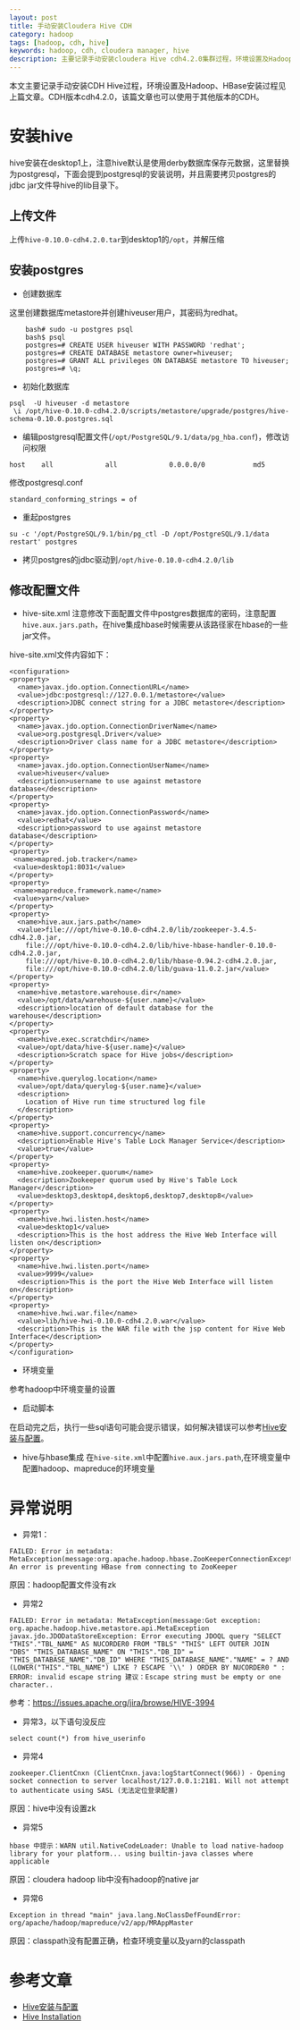 ```yaml
---
layout: post
title: 手动安装Cloudera Hive CDH
category: hadoop
tags: [hadoop, cdh, hive]
keywords: hadoop, cdh, cloudera manager, hive
description: 主要记录手动安装cloudera Hive cdh4.2.0集群过程，环境设置及Hadoop、HBase安装过程见上篇文章。
---
```


本文主要记录手动安装CDH Hive过程，环境设置及Hadoop、HBase安装过程见上篇文章。CDH版本cdh4.2.0，该篇文章也可以使用于其他版本的CDH。

# 安装hive
hive安装在desktop1上，注意hive默认是使用derby数据库保存元数据，这里替换为postgresql，下面会提到postgresql的安装说明，并且需要拷贝postgres的jdbc jar文件导hive的lib目录下。

##  上传文件
上传`hive-0.10.0-cdh4.2.0.tar`到desktop1的`/opt`，并解压缩

## 安装postgres
* 创建数据库

这里创建数据库metastore并创建hiveuser用户，其密码为redhat。

```
	bash# sudo -u postgres psql
	bash$ psql
	postgres=# CREATE USER hiveuser WITH PASSWORD 'redhat';
	postgres=# CREATE DATABASE metastore owner=hiveuser;
	postgres=# GRANT ALL privileges ON DATABASE metastore TO hiveuser;
	postgres=# \q;
```

* 初始化数据库

```
psql  -U hiveuser -d metastore
 \i /opt/hive-0.10.0-cdh4.2.0/scripts/metastore/upgrade/postgres/hive-schema-0.10.0.postgres.sql 
```

* 编辑postgresql配置文件(`/opt/PostgreSQL/9.1/data/pg_hba.conf`)，修改访问权限

```
host    all             all             0.0.0.0/0            md5
```

修改postgresql.conf

	standard_conforming_strings = of

* 重起postgres

```
su -c '/opt/PostgreSQL/9.1/bin/pg_ctl -D /opt/PostgreSQL/9.1/data restart' postgres
```

* 拷贝postgres的jdbc驱动到`/opt/hive-0.10.0-cdh4.2.0/lib`

##  修改配置文件
* hive-site.xml 
注意修改下面配置文件中postgres数据库的密码，注意配置`hive.aux.jars.path`，在hive集成hbase时候需要从该路径家在hbase的一些jar文件。

hive-site.xml文件内容如下：

```
<configuration>
<property>
  <name>javax.jdo.option.ConnectionURL</name>
  <value>jdbc:postgresql://127.0.0.1/metastore</value>
  <description>JDBC connect string for a JDBC metastore</description>
</property>
<property>
  <name>javax.jdo.option.ConnectionDriverName</name>
  <value>org.postgresql.Driver</value>
  <description>Driver class name for a JDBC metastore</description>
</property>
<property>
  <name>javax.jdo.option.ConnectionUserName</name>
  <value>hiveuser</value>
  <description>username to use against metastore database</description>
</property>
<property>
  <name>javax.jdo.option.ConnectionPassword</name>
  <value>redhat</value>
  <description>password to use against metastore database</description>
</property>
<property>
 <name>mapred.job.tracker</name>
 <value>desktop1:8031</value>
</property>
<property>
 <name>mapreduce.framework.name</name>
 <value>yarn</value>
</property>
<property>
  <name>hive.aux.jars.path</name>
  <value>file:///opt/hive-0.10.0-cdh4.2.0/lib/zookeeper-3.4.5-cdh4.2.0.jar,
	file:///opt/hive-0.10.0-cdh4.2.0/lib/hive-hbase-handler-0.10.0-cdh4.2.0.jar,
	file:///opt/hive-0.10.0-cdh4.2.0/lib/hbase-0.94.2-cdh4.2.0.jar,
	file:///opt/hive-0.10.0-cdh4.2.0/lib/guava-11.0.2.jar</value>
</property>
<property>
  <name>hive.metastore.warehouse.dir</name>
  <value>/opt/data/warehouse-${user.name}</value>
  <description>location of default database for the warehouse</description>
</property>
<property>
  <name>hive.exec.scratchdir</name>
  <value>/opt/data/hive-${user.name}</value>
  <description>Scratch space for Hive jobs</description>
</property>
<property>
  <name>hive.querylog.location</name>
  <value>/opt/data/querylog-${user.name}</value>
  <description>
    Location of Hive run time structured log file
  </description>
</property>
<property>
  <name>hive.support.concurrency</name>
  <description>Enable Hive's Table Lock Manager Service</description>
  <value>true</value>
</property>
<property>
  <name>hive.zookeeper.quorum</name>
  <description>Zookeeper quorum used by Hive's Table Lock Manager</description>
  <value>desktop3,desktop4,desktop6,desktop7,desktop8</value>
</property>
<property>
  <name>hive.hwi.listen.host</name>
  <value>desktop1</value>
  <description>This is the host address the Hive Web Interface will listen on</description>
</property>
<property>
  <name>hive.hwi.listen.port</name>
  <value>9999</value>
  <description>This is the port the Hive Web Interface will listen on</description>
</property>
<property>
  <name>hive.hwi.war.file</name>
  <value>lib/hive-hwi-0.10.0-cdh4.2.0.war</value>
  <description>This is the WAR file with the jsp content for Hive Web Interface</description>
</property>
</configuration>
```

* 环境变量

参考hadoop中环境变量的设置

* 启动脚本

在启动完之后，执行一些sql语句可能会提示错误，如何解决错误可以参考[Hive安装与配置](http://kicklinux.com/hive-deploy/)。

* hive与hbase集成
在`hive-site.xml`中配置`hive.aux.jars.path`,在环境变量中配置hadoop、mapreduce的环境变量


# 异常说明
* 异常1：

```
FAILED: Error in metadata: MetaException(message:org.apache.hadoop.hbase.ZooKeeperConnectionException: An error is preventing HBase from connecting to ZooKeeper
```

原因：hadoop配置文件没有zk

* 异常2

```
FAILED: Error in metadata: MetaException(message:Got exception: org.apache.hadoop.hive.metastore.api.MetaException javax.jdo.JDODataStoreException: Error executing JDOQL query "SELECT "THIS"."TBL_NAME" AS NUCORDER0 FROM "TBLS" "THIS" LEFT OUTER JOIN "DBS" "THIS_DATABASE_NAME" ON "THIS"."DB_ID" = "THIS_DATABASE_NAME"."DB_ID" WHERE "THIS_DATABASE_NAME"."NAME" = ? AND (LOWER("THIS"."TBL_NAME") LIKE ? ESCAPE '\\' ) ORDER BY NUCORDER0 " : ERROR: invalid escape string 建议：Escape string must be empty or one character..
```

参考：https://issues.apache.org/jira/browse/HIVE-3994

* 异常3，以下语句没反应

```	
select count(*) from hive_userinfo
```
* 异常4

```
zookeeper.ClientCnxn (ClientCnxn.java:logStartConnect(966)) - Opening socket connection to server localhost/127.0.0.1:2181. Will not attempt to authenticate using SASL (无法定位登录配置)
```

原因：hive中没有设置zk

* 异常5

```
hbase 中提示：WARN util.NativeCodeLoader: Unable to load native-hadoop library for your platform... using builtin-java classes where applicable
```

原因：cloudera hadoop lib中没有hadoop的native jar

* 异常6

```	
Exception in thread "main" java.lang.NoClassDefFoundError: org/apache/hadoop/mapreduce/v2/app/MRAppMaster
```

原因：classpath没有配置正确，检查环境变量以及yarn的classpath

# 参考文章

* [Hive安装与配置](http://kicklinux.com/hive-deploy/)
* [Hive Installation](https://ccp.cloudera.com/display/CDH4DOC/Hive+Installation)

